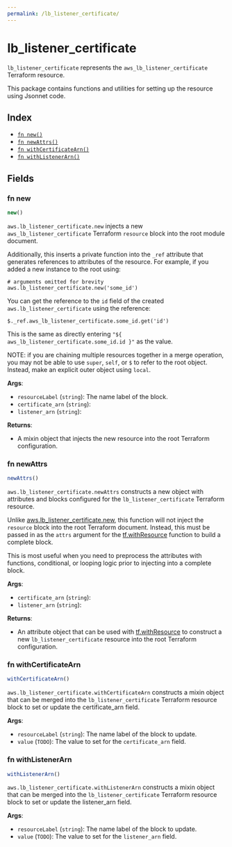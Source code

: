 ```yaml
---
permalink: /lb_listener_certificate/
---
```


# lb_listener_certificate

`lb_listener_certificate` represents the `aws_lb_listener_certificate` Terraform resource.



This package contains functions and utilities for setting up the resource using Jsonnet code.


## Index

* [`fn new()`](#fn-new)
* [`fn newAttrs()`](#fn-newattrs)
* [`fn withCertificateArn()`](#fn-withcertificatearn)
* [`fn withListenerArn()`](#fn-withlistenerarn)

## Fields

### fn new

```ts
new()
```


`aws.lb_listener_certificate.new` injects a new `aws_lb_listener_certificate` Terraform `resource`
block into the root module document.

Additionally, this inserts a private function into the `_ref` attribute that generates references to attributes of the
resource. For example, if you added a new instance to the root using:

    # arguments omitted for brevity
    aws.lb_listener_certificate.new('some_id')

You can get the reference to the `id` field of the created `aws.lb_listener_certificate` using the reference:

    $._ref.aws_lb_listener_certificate.some_id.get('id')

This is the same as directly entering `"${ aws_lb_listener_certificate.some_id.id }"` as the value.

NOTE: if you are chaining multiple resources together in a merge operation, you may not be able to use `super`, `self`,
or `$` to refer to the root object. Instead, make an explicit outer object using `local`.

**Args**:
  - `resourceLabel` (`string`): The name label of the block.
  - `certificate_arn` (`string`): 
  - `listener_arn` (`string`): 

**Returns**:
- A mixin object that injects the new resource into the root Terraform configuration.


### fn newAttrs

```ts
newAttrs()
```


`aws.lb_listener_certificate.newAttrs` constructs a new object with attributes and blocks configured for the `lb_listener_certificate`
Terraform resource.

Unlike [aws.lb_listener_certificate.new](#fn-lblistenercertificatenew), this function will not inject the `resource`
block into the root Terraform document. Instead, this must be passed in as the `attrs` argument for the
[tf.withResource](https://github.com/tf-libsonnet/core/tree/main/docs#fn-withresource) function to build a complete block.

This is most useful when you need to preprocess the attributes with functions, conditional, or looping logic prior to
injecting into a complete block.

**Args**:
  - `certificate_arn` (`string`): 
  - `listener_arn` (`string`): 

**Returns**:
  - An attribute object that can be used with [tf.withResource](https://github.com/tf-libsonnet/core/tree/main/docs#fn-withresource) to construct a new `lb_listener_certificate` resource into the root Terraform configuration.


### fn withCertificateArn

```ts
withCertificateArn()
```

`aws.lb_listener_certificate.withCertificateArn` constructs a mixin object that can be merged into the `lb_listener_certificate`
Terraform resource block to set or update the certificate_arn field.



**Args**:
  - `resourceLabel` (`string`): The name label of the block to update.
  - `value` (`TODO`): The value to set for the `certificate_arn` field.


### fn withListenerArn

```ts
withListenerArn()
```

`aws.lb_listener_certificate.withListenerArn` constructs a mixin object that can be merged into the `lb_listener_certificate`
Terraform resource block to set or update the listener_arn field.



**Args**:
  - `resourceLabel` (`string`): The name label of the block to update.
  - `value` (`TODO`): The value to set for the `listener_arn` field.
